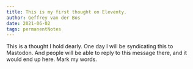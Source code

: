 ```yaml
---
title: This is my first thought on Eleventy.
author: Geffrey van der Bos
date: 2021-06-02
tags: permanentNotes
---
```


This is a thought I hold dearly. One day I will be syndicating this to Mastodon. And people will be able to reply to this message there, and it would end up here. Mark my words.